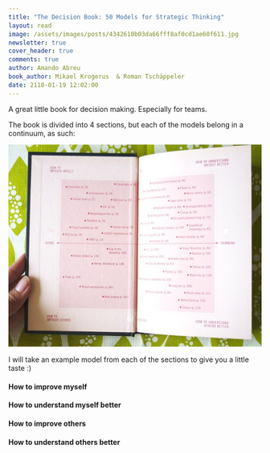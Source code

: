 ```yaml
---
title: "The Decision Book: 50 Models for Strategic Thinking"
layout: read
image: /assets/images/posts/4342610b03da66fff8af0cd1ae60f611.jpg
newsletter: true
cover_header: true
comments: true
author: Amando Abreu
book_author: Mikael Krogerus  & Roman Tschäppeler
date: 2118-01-19 12:02:00
---
```

A great little book for decision making. Especially for teams.

The book is divided into 4 sections, but each of the models belong in a continuum, as such:

![](/assets/images/posts/7608151910_1ffcd4600a_z.jpg)

I will take an example model from each of the sections to give you a little taste :)

#### How to improve myself



#### How to understand myself better

#### How to improve others

#### How to understand others better